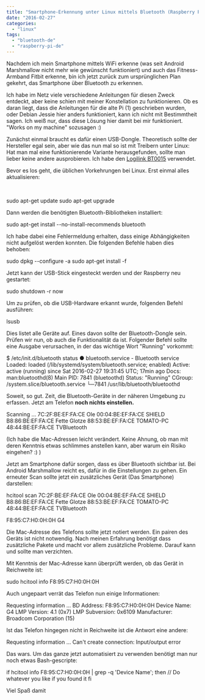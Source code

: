 ```yaml
---
title: "Smartphone-Erkennung unter Linux mittels Bluetooth (Raspberry Pi 2)"
date: "2016-02-27"
categories: 
  - "linux"
tags: 
  - "bluetooth-de"
  - "raspberry-pi-de"
---
```


Nachdem ich mein Smartphone mittels WiFi erkenne (was seit Android Marshmallow nicht mehr wie gewünscht funktioniert) und auch das Fitness-Armband Fitbit erkenne, bin ich jetzt zurück zum ursprünglichen Plan gekehrt, das Smartphone über Bluetooth zu erkennen.

Ich habe im Netz viele verschiedene Anleitungen für diesen Zweck entdeckt, aber keine schien mit meiner Konstellation zu funktionieren. Ob es daran liegt, dass die Anleitungen für die alte Pi (1) geschrieben wurden, oder Debian Jessie hier anders funktioniert, kann ich nicht mit Bestimmtheit sagen. Ich weiß nur, dass diese Lösung hier damit bei mir funktioniert. "Works on my machine" sozusagen :)

Zunächst einmal braucht es dafür einen USB-Dongle. Theoretisch sollte der Hersteller egal sein, aber wie das nun mal so ist mit Treibern unter Linux: Hat man mal eine funktionierende Variante herausgefunden, sollte man lieber keine andere ausprobieren. Ich habe den [Logilink BT0015](http://amzn.to/2axiYtW) verwendet.

Bevor es los geht, die üblichen Vorkehrungen bei Linux. Erst einmal alles aktualisieren:

 

sudo apt-get update
 sudo apt-get upgrade

Dann werden die benötigten Bluetooth-Bibliotheken installiert:

sudo apt-get install --no-install-recommends bluetooth

Ich habe dabei eine Fehlermeldung erhalten, dass einige Abhängigkeiten nicht aufgelöst werden konnten. Die folgenden Befehle haben dies behoben:

sudo dpkg --configure -a
 sudo apt-get install -f

Jetzt kann der USB-Stick eingesteckt werden und der Raspberry neu gestartet:

sudo shutdown -r now

Um zu prüfen, ob die USB-Hardware erkannt wurde, folgenden Befehl ausführen:

lsusb

Dies listet alle Geräte auf. Eines davon sollte der Bluetooth-Dongle sein. Prüfen wir nun, ob auch die Funktionalität da ist. Folgender Befehl sollte eine Ausgabe verursachen, in der das wichtige Wort "Running" vorkommt:

$ /etc/init.d/bluetooth status
● bluetooth.service - Bluetooth service
 Loaded: loaded (/lib/systemd/system/bluetooth.service; enabled)
 Active: active (running) since Sat 2016-02-27 19:31:45 UTC; 17min ago
 Docs: man:bluetoothd(8)
 Main PID: 7841 (bluetoothd)
 Status: "Running"
 CGroup: /system.slice/bluetooth.service
 └─7841 /usr/lib/bluetooth/bluetoothd

Soweit, so gut. Zeit, die Bluetooth-Geräte in der näheren Umgebung zu erfassen. Jetzt am Telefon **noch nichts einstellen.**

Scanning ...
 7C:2F:BE:EF:FA:CE Ole
 00:04:BE:EF:FA:CE SHIELD
 B8:86:BE:EF:FA:CE Fette Glotze
 88:53:BE:EF:FA:CE TOMATO-PC
 48:44:BE:EF:FA:CE TVBluetooth

(Ich habe die Mac-Adressen leicht verändert. Keine Ahnung, ob man mit deren Kenntnis etwas schlimmes anstellen kann, aber warum ein Risiko eingehen? :) )

Jetzt am Smartphone dafür sorgen, dass es über Bluetooth sichtbar ist. Bei Android Marshmallow reicht es, dafür in die Einstellungen zu gehen. Ein erneuter Scan sollte jetzt ein zusätzliches Gerät (Das Smartphone) darstellen:

hcitool scan
7C:2F:BE:EF:FA:CE Ole
00:04:BE:EF:FA:CE SHIELD
B8:86:BE:EF:FA:CE Fette Glotze
88:53:BE:EF:FA:CE TOMATO-PC
48:44:BE:EF:FA:CE TVBluetooth

F8:95:C7:H0:0H:0H G4

Die Mac-Adresse des Telefons sollte jetzt notiert werden. Ein pairen des Geräts ist nicht notwendig. Nach meinen Erfahrung benötigt dass zusätzliche Pakete und macht vor allem zusätzliche Probleme. Darauf kann und sollte man verzichten.

Mit Kenntnis der Mac-Adresse kann überprüft werden, ob das Gerät in Reichweite ist:

sudo hcitool info F8:95:C7:H0:0H:0H

Auch ungepaart verrät das Telefon nun einige Informationen:

Requesting information ...
 BD Address: F8:95:C7:H0:0H:0H
 Device Name: G4
 LMP Version: 4.1 (0x7) LMP Subversion: 0x6109
 Manufacturer: Broadcom Corporation (15)

Ist das Telefon hingegen nicht in Reichweite ist die Antwort eine andere:

Requesting information ...
Can't create connection: Input/output error

Das wars. Um das ganze jetzt automatisiert zu verwenden benötigt man nur noch etwas Bash-gescripte:

if hcitool info F8:95:C7:H0:0H:0H | grep -q 'Device Name'; then
 // Do whatever you like if you found it
fi

Viel Spaß damit
